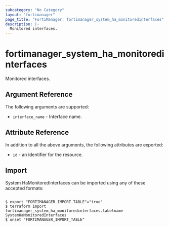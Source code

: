 ```yaml
---
subcategory: "No Category"
layout: "fortimanager"
page_title: "FortiManager: fortimanager_system_ha_monitoredinterfaces"
description: |-
  Monitored interfaces.
---
```


# fortimanager_system_ha_monitoredinterfaces
Monitored interfaces.

## Argument Reference


The following arguments are supported:


* `interface_name` - Interface name.


## Attribute Reference

In addition to all the above arguments, the following attributes are exported:
* `id` - an identifier for the resource.

## Import

System HaMonitoredInterfaces can be imported using any of these accepted formats:
```

$ export "FORTIMANAGER_IMPORT_TABLE"="true"
$ terraform import fortimanager_system_ha_monitoredinterfaces.labelname SystemHaMonitoredInterfaces
$ unset "FORTIMANAGER_IMPORT_TABLE"
```

